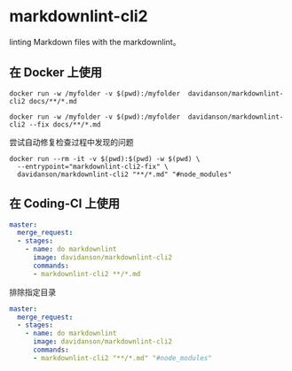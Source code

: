 # markdownlint-cli2

linting Markdown files with the markdownlint。

## 在 Docker 上使用

```shell
docker run -w /myfolder -v $(pwd):/myfolder  davidanson/markdownlint-cli2 docs/**/*.md

docker run -w /myfolder -v $(pwd):/myfolder  davidanson/markdownlint-cli2 --fix docs/**/*.md
```

尝试自动修复检查过程中发现的问题

```shell
docker run --rm -it -v $(pwd):$(pwd) -w $(pwd) \
  --entrypoint="markdownlint-cli2-fix" \
  davidanson/markdownlint-cli2 "**/*.md" "#node_modules"
```

## 在 Coding-CI 上使用

```yaml
master:
  merge_request:
  - stages:
    - name: do markdownlint
      image: davidanson/markdownlint-cli2
      commands: 
      - markdownlint-cli2 **/*.md 
```

排除指定目录

```yaml
master:
  merge_request:
  - stages:
    - name: do markdownlint
      image: davidanson/markdownlint-cli2
      commands: 
      - markdownlint-cli2 "**/*.md" "#node_modules"
```
